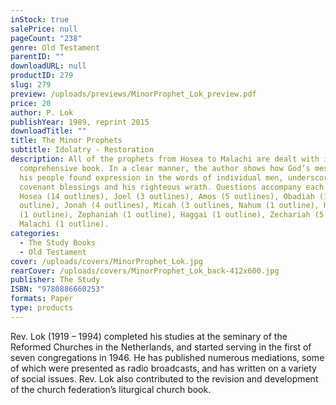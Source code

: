 ```yaml
---
inStock: true
salePrice: null
pageCount: "238"
genre: Old Testament
parentID: ""
downloadURL: null
productID: 279
slug: 279
preview: /uploads/previews/MinorProphet_Lok_preview.pdf
price: 20
author: P. Lok
publishYear: 1989, reprint 2015
downloadTitle: ""
title: The Minor Prophets
subtitle: Idolatry - Restoration
description: All of the prophets from Hosea to Malachi are dealt with in this
  comprehensive book. In a clear manner, the author shows how God’s message to
  his people found expression in the words of individual men, underscoring God’s
  covenant blessings and his righteous wrath. Questions accompany each outline.
  Hosea (14 outlines), Joel (3 outlines), Amos (5 outlines), Obadiah (1
  outline), Jonah (4 outlines), Micah (3 outlines, Nahum (1 outline), Habakkuk
  (1 outline), Zephaniah (1 outline), Haggai (1 outline), Zechariah (5 outline),
  Malachi (1 outline).
categories:
  - The Study Books
  - Old Testament
cover: /uploads/covers/MinorProphet_Lok.jpg
rearCover: /uploads/covers/MinorProphet_Lok_back-412x600.jpg
publisher: The Study
ISBN: "9780886660253"
formats: Paper
type: products
---
```

Rev. Lok (1919 – 1994) completed his studies at the seminary of the Reformed Churches in the Netherlands, and started serving in the first of seven congregations in 1946. He has published numerous mediations, some of which were presented as radio broadcasts, and has written on a variety of social issues. Rev. Lok also contributed to the revision and development of the church federation’s liturgical church book.